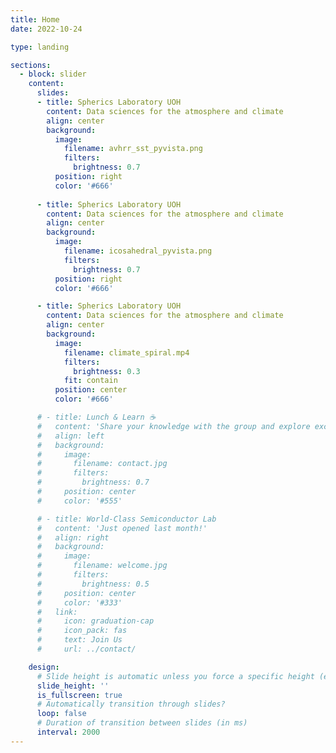 ```yaml
---
title: Home
date: 2022-10-24

type: landing

sections:
  - block: slider
    content:
      slides:
      - title: Spherics Laboratory UOH
        content: Data sciences for the atmosphere and climate
        align: center
        background:
          image:
            filename: avhrr_sst_pyvista.png
            filters:
              brightness: 0.7
          position: right
          color: '#666'
       
      - title: Spherics Laboratory UOH
        content: Data sciences for the atmosphere and climate
        align: center
        background:
          image:
            filename: icosahedral_pyvista.png
            filters:
              brightness: 0.7
          position: right
          color: '#666'

      - title: Spherics Laboratory UOH
        content: Data sciences for the atmosphere and climate
        align: center
        background:
          image:
            filename: climate_spiral.mp4
            filters:
              brightness: 0.3
            fit: contain
          position: center
          color: '#666'

      # - title: Lunch & Learn ☕️
      #   content: 'Share your knowledge with the group and explore exciting new topics together!'
      #   align: left
      #   background:
      #     image:
      #       filename: contact.jpg
      #       filters:
      #         brightness: 0.7
      #     position: center
      #     color: '#555'

      # - title: World-Class Semiconductor Lab
      #   content: 'Just opened last month!'
      #   align: right
      #   background:
      #     image:
      #       filename: welcome.jpg
      #       filters:
      #         brightness: 0.5
      #     position: center
      #     color: '#333'
      #   link:
      #     icon: graduation-cap
      #     icon_pack: fas
      #     text: Join Us
      #     url: ../contact/

    design:
      # Slide height is automatic unless you force a specific height (e.g. '400px')
      slide_height: ''
      is_fullscreen: true
      # Automatically transition through slides?
      loop: false
      # Duration of transition between slides (in ms)
      interval: 2000
---
```

